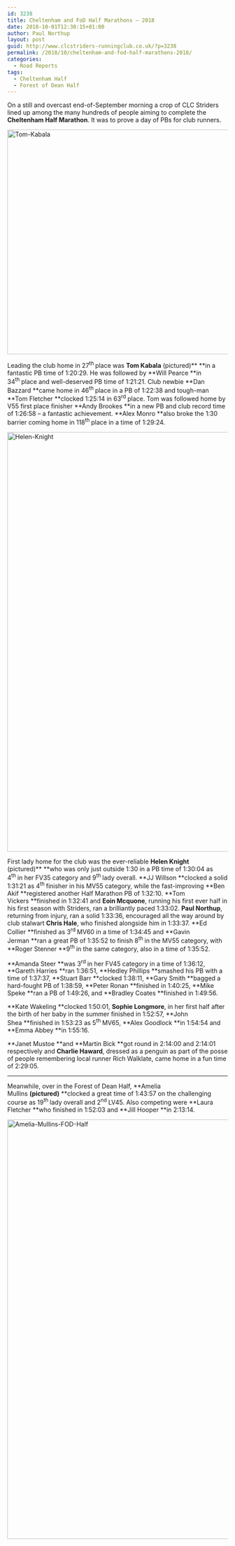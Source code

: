 ```yaml
---
id: 3238
title: Cheltenham and FoD Half Marathons – 2018
date: 2018-10-01T12:30:15+01:00
author: Paul Northup
layout: post
guid: http://www.clcstriders-runningclub.co.uk/?p=3238
permalink: /2018/10/cheltenham-and-fod-half-marathons-2018/
categories:
  - Road Reports
tags:
  - Cheltenham Half
  - Forest of Dean Half
---
```

On a still and overcast end-of-September morning a crop of CLC Striders lined up among the many hundreds of people aiming to complete the **Cheltenham Half Marathon**. It was to prove a day of PBs for club runners.

[<img class="alignnone wp-image-3240" src="http://www.clcstriders-runningclub.co.uk/wplive/wp-content/uploads/2018/10/Tom-Kabala.jpg" alt="Tom-Kabala" width="800" height="514" srcset="http://www.clcstriders-runningclub.co.uk/wplive/wp-content/uploads/2018/10/Tom-Kabala.jpg 960w, http://www.clcstriders-runningclub.co.uk/wplive/wp-content/uploads/2018/10/Tom-Kabala-300x193.jpg 300w, http://www.clcstriders-runningclub.co.uk/wplive/wp-content/uploads/2018/10/Tom-Kabala-768x494.jpg 768w" sizes="(max-width: 800px) 100vw, 800px" />](http://www.clcstriders-runningclub.co.uk/wplive/wp-content/uploads/2018/10/Tom-Kabala.jpg)

Leading the club home in 27<sup>th </sup>place was **Tom Kabala** (pictured)** **in a fantastic PB time of 1:20:29. He was followed by **Will Pearce **in 34<sup>th </sup>place and well-deserved PB time of 1:21:21. Club newbie **Dan Bazzard **came home in 46<sup>th </sup>place in a PB of 1:22:38 and tough-man **Tom Fletcher **clocked 1:25:14 in 63<sup>rd </sup>place. Tom was followed home by V55 first place finisher **Andy Brookes **in a new PB and club record time of 1:26:58 – a fantastic achievement. **Alex Monro **also broke the 1:30 barrier coming home in 118<sup>th </sup>place in a time of 1:29:24.

[<img class="alignnone size-full wp-image-3241" src="http://www.clcstriders-runningclub.co.uk/wplive/wp-content/uploads/2018/10/Helen-Knight.jpg" alt="Helen-Knight" width="652" height="960" srcset="http://www.clcstriders-runningclub.co.uk/wplive/wp-content/uploads/2018/10/Helen-Knight.jpg 652w, http://www.clcstriders-runningclub.co.uk/wplive/wp-content/uploads/2018/10/Helen-Knight-204x300.jpg 204w" sizes="(max-width: 652px) 100vw, 652px" />](http://www.clcstriders-runningclub.co.uk/wplive/wp-content/uploads/2018/10/Helen-Knight.jpg)

First lady home for the club was the ever-reliable **Helen Knight** (pictured)** **who was only just outside 1:30 in a PB time of 1:30:04 as 4<sup>th </sup>in her FV35 category and 9<sup>th </sup>lady overall. **JJ Willson **clocked a solid 1:31:21 as 4<sup>th </sup>finisher in his MV55 category, while the fast-improving **Ben Akif **registered another Half Marathon PB of 1:32:10. **Tom Vickers **finished in 1:32:41 and **Eoin Mcquone**, running his first ever half in his first season with Striders, ran a brilliantly paced 1:33:02. **Paul Northup**, returning from injury, ran a solid 1:33:36, encouraged all the way around by club stalwart **Chris Hale**, who finished alongside him in 1:33:37. **Ed Collier **finished as 3<sup>rd </sup>MV60 in a time of 1:34:45 and **Gavin Jerman **ran a great PB of 1:35:52 to finish 8<sup>th </sup>in the MV55 category, with **Roger Stenner **9<sup>th </sup>in the same category, also in a time of 1:35:52.

**Amanda Steer **was 3<sup>rd </sup>in her FV45 category in a time of 1:36:12, **Gareth Harries **ran 1:36:51, **Hedley Phillips **smashed his PB with a time of 1:37:37, **Stuart Barr **clocked 1:38:11, **Gary Smith **bagged a hard-fought PB of 1:38:59, **Peter Ronan **finished in 1:40:25, **Mike Speke **ran a PB of 1:49:26, and **Bradley Coates **finished in 1:49:56.

**Kate Wakeling **clocked 1:50:01, **Sophie Longmore**, in her first half after the birth of her baby in the summer finished in 1:52:57, **John Shea **finished in 1:53:23 as 5<sup>th </sup>MV65, **Alex Goodlock **in 1:54:54 and **Emma Abbey **in 1:55:16.

**Janet Mustoe **and **Martin Bick **got round in 2:14:00 and 2:14:01 respectively and **Charlie Haward**, dressed as a penguin as part of the posse of people remembering local runner Rich Walklate, came home in a fun time of 2:29:05.

* * *

Meanwhile, over in the Forest of Dean Half, **Amelia Mullins **(pictured)** **clocked a great time of 1:43:57 on the challenging course as 19<sup>th </sup>lady overall and 2<sup>nd </sup>LV45. Also competing were **Laura Fletcher **who finished in 1:52:03 and **Jill Hooper **in 2:13:14.

[<img class="alignnone size-full wp-image-3239" src="http://www.clcstriders-runningclub.co.uk/wplive/wp-content/uploads/2018/10/Amelia-Mullins-FOD-Half.jpg" alt="Amelia-Mullins-FOD-Half" width="541" height="960" srcset="http://www.clcstriders-runningclub.co.uk/wplive/wp-content/uploads/2018/10/Amelia-Mullins-FOD-Half.jpg 541w, http://www.clcstriders-runningclub.co.uk/wplive/wp-content/uploads/2018/10/Amelia-Mullins-FOD-Half-169x300.jpg 169w" sizes="(max-width: 541px) 100vw, 541px" />](http://www.clcstriders-runningclub.co.uk/wplive/wp-content/uploads/2018/10/Amelia-Mullins-FOD-Half.jpg)